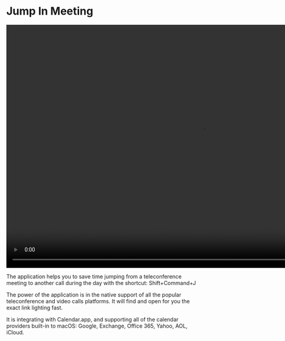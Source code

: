 # Jump In Meeting

<video src="review.mp4" width="1024" height="640" controls preload></video>

The application helps you to save time jumping from a teleconference meeting to another call during the day with the shortcut: Shift+Command+J

The power of the application is in the native support of all the popular teleconference and video calls platforms. It will find and open for you the exact link lighting fast.

It is integrating with Calendar.app, and supporting all of the calendar providers built-in to macOS: Google, Exchange, Office 365, Yahoo, AOL, iCloud.
